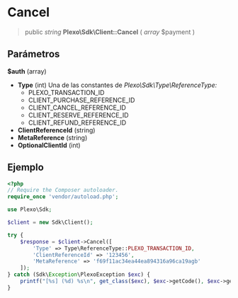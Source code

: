 # Cancel

> public *string* **Plexo\\Sdk\\Client::Cancel** ( *array* $payment )

## Parámetros

**$auth** (array)

  * **Type** (int) Una de las constantes de *Plexo\\Sdk\\Type\\ReferenceType:*
    * PLEXO_TRANSACTION_ID
    * CLIENT_PURCHASE_REFERENCE_ID
    * CLIENT_CANCEL_REFERENCE_ID
    * CLIENT_RESERVE_REFERENCE_ID
    * CLIENT_REFUND_REFERENCE_ID
  * **ClientReferenceId** (string)
  * **MetaReference** (string)
  * **OptionalClientId** (int)

## Ejemplo

```php
<?php
// Require the Composer autoloader.
require_once 'vendor/autoload.php';

use Plexo\Sdk;

$client = new Sdk\Client();

try {
    $response = $client->Cancel([
        'Type' => Type\ReferenceType::PLEXO_TRANSACTION_ID,
        'ClientReferenceId' => '123456',
        'MetaReference' => 'f69f11ac34ea44ea894316a96ca19agb'
    ]);
} catch (Sdk\Exception\PlexoException $exc) {
    printf("[%s] (%d) %s\n", get_class($exc), $exc->getCode(), $exc->getMessage());
}

```
